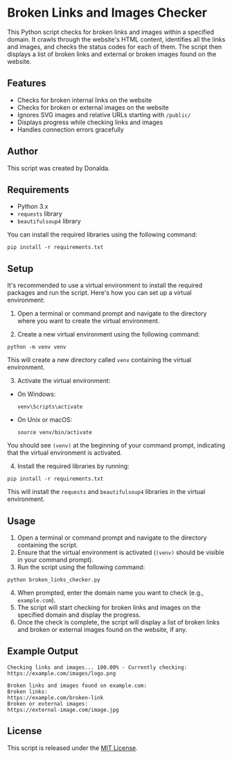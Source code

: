 # Broken Links and Images Checker

This Python script checks for broken links and images within a specified domain. It crawls through the website's HTML content, identifies all the links and images, and checks the status codes for each of them. The script then displays a list of broken links and external or broken images found on the website.

## Features

- Checks for broken internal links on the website
- Checks for broken or external images on the website
- Ignores SVG images and relative URLs starting with `/public/`
- Displays progress while checking links and images
- Handles connection errors gracefully

## Author

This script was created by Donalda.

## Requirements

- Python 3.x
- `requests` library
- `beautifulsoup4` library

You can install the required libraries using the following command:


```pip install -r requirements.txt```

## Setup

It's recommended to use a virtual environment to install the required packages and run the script. Here's how you can set up a virtual environment:

1. Open a terminal or command prompt and navigate to the directory where you want to create the virtual environment.

2. Create a new virtual environment using the following command:

```python -m venv venv```

This will create a new directory called `venv` containing the virtual environment.

3. Activate the virtual environment:

- On Windows:
  ```
  venv\Scripts\activate
  ```

- On Unix or macOS:
  ```
  source venv/bin/activate
  ```

You should see `(venv)` at the beginning of your command prompt, indicating that the virtual environment is activated.

4. Install the required libraries by running:

```pip install -r requirements.txt```

This will install the `requests` and `beautifulsoup4` libraries in the virtual environment.

## Usage
1. Open a terminal or command prompt and navigate to the directory containing the script.
2. Ensure that the virtual environment is activated (`(venv)` should be visible in your command prompt).
3. Run the script using the following command:

```python broken_links_checker.py```

4. When prompted, enter the domain name you want to check (e.g., `example.com`).
5. The script will start checking for broken links and images on the specified domain and display the progress.
6. Once the check is complete, the script will display a list of broken links and broken or external images found on the website, if any.

## Example Output

```Enter the domain name: example.com
Checking links and images... 100.00% - Currently checking: https://example.com/images/logo.png

Broken links and images found on example.com:
Broken links:
https://example.com/broken-link
Broken or external images:
https://external-image.com/image.jpg
```
## License

This script is released under the [MIT License](https://opensource.org/licenses/MIT).